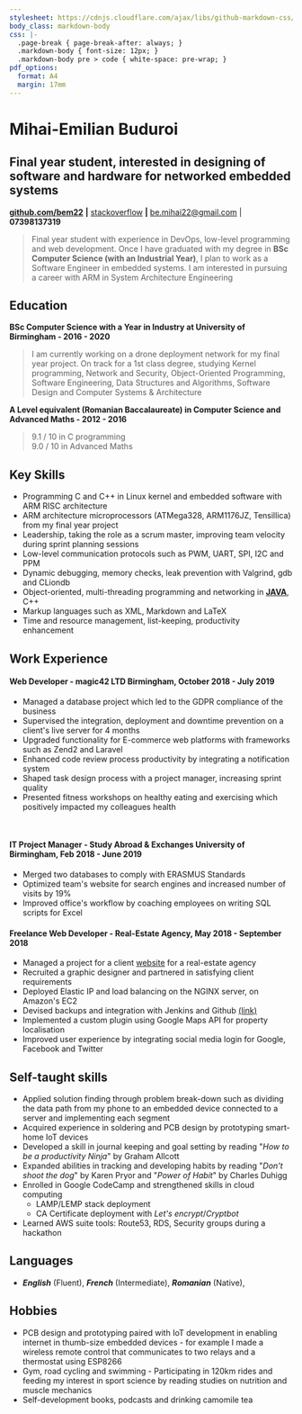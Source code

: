 ```yaml
---
stylesheet: https://cdnjs.cloudflare.com/ajax/libs/github-markdown-css/2.10.0/github-markdown.min.css
body_class: markdown-body
css: |-
  .page-break { page-break-after: always; }
  .markdown-body { font-size: 12px; }
  .markdown-body pre > code { white-space: pre-wrap; }
pdf_options:
  format: A4
  margin: 17mm
---
```

<!--Name & Interest-->

# Mihai-Emilian Buduroi

## Final year student, interested in designing of software and hardware for networked embedded systems
<!--Contact Information-->
[__github.com/bem22__](https://github.com/bem22) __|__ [stackoverflow](https://stackoverflow.com/users/7056603/bem22)
__|__ be.mihai22@gmail.com | __07398137319__

<!--Statement-->
> Final year student with experience in DevOps, low-level programming and web development. Once I have graduated with my degree in **BSc Computer Science (with an Industrial Year)**, I plan to work as a Software Engineer in embedded systems. I am interested in pursuing a career with ARM in System Architecture Engineering

<!--Body Start -->

<!--School-->

## Education  

__BSc Computer Science with a Year in Industry at University of Birmingham - 2016 - 2020__  
> I am currently working on a drone deployment network for my final year project.
> On track for a 1st class degree, studying Kernel programming, Network and Security, Object-Oriented Programming, Software Engineering, Data Structures and Algorithms, Software Design and Computer Systems & Architecture  

__A Level equivalent (Romanian Baccalaureate) in Computer Science and Advanced Maths - 2012 - 2016__
> 9.1 / 10 in C programming  
> 9.0 / 10 in Advanced Maths

<!--Highlights -->

## Key Skills
 + Programming C and C++ in Linux kernel and embedded software with ARM RISC architecture
 + ARM architecture microprocessors (ATMega328, ARM1176JZ, Tensillica) from my final year project
 + Leadership, taking the role as a scrum master, improving team velocity during sprint planning sessions
 + Low-level communication protocols such as PWM, UART, SPI, I2C and PPM 
 + Dynamic debugging, memory checks, leak prevention with Valgrind, gdb and CLiondb
 + Object-oriented, multi-threading programming and networking in [__JAVA__](https://github.com/bem22/talktostrangersCMD), C++
 + Markup languages such as XML, Markdown and LaTeX
 + Time and resource management, list-keeping, productivity enhancement
 <!--Work-->

## Work Experience

#### Web Developer - magic42 LTD Birmingham, October 2018 - July 2019
 + Managed a database project which led to the GDPR compliance of the business
 + Supervised the integration, deployment and downtime prevention on a client's live server for 4 months
 + Upgraded functionality for E-commerce web platforms with frameworks such as Zend2 and Laravel
 + Enhanced code review process productivity by integrating a notification system
 + Shaped task design process with a project manager, increasing sprint quality
 + Presented fitness workshops on healthy eating and exercising which positively impacted my colleagues health

<br>  

#### IT Project Manager - Study Abroad & Exchanges University of Birmingham, Feb 2018 - June 2019
 + Merged two databases to comply with ERASMUS Standards
 + Optimized team's website for search engines and increased number of visits by 19%
 + Improved office's workflow by coaching employees on writing SQL scripts for Excel

#### Freelance Web Developer - Real-Estate Agency, May 2018 - September 2018
 + Managed a project for a client  [website](https://imobiliare007.ro/) for a real-estate agency
 + Recruited a graphic designer and partnered in satisfying client requirements
 + Deployed Elastic IP and load balancing on the NGINX server, on Amazon's EC2
 + Devised backups and integration with Jenkins and Github [(link)](www.jenkins.imobiliare007.ro)
 + Implemented a custom plugin using Google Maps API for property localisation
 + Improved user experience by integrating social media login for Google, Facebook and Twitter

## Self-taught skills
 + Applied solution finding through problem break-down such as dividing the data path from my phone to an embedded device connected to a server and implementing each segment
 + Acquired experience in soldering and PCB design by prototyping smart-home IoT devices
 + Developed a skill in journal keeping and goal setting by reading "_How to be a productivity Ninja_" by Graham Allcott
 + Expanded abilities in tracking and developing habits by reading "_Don't shoot the dog_" by Karen Pryor and "_Power of Habit_" by Charles Duhigg    
 + Enrolled in Google CodeCamp and strengthened skills in cloud computing  
    - LAMP/LEMP stack deployment  
    - CA Certificate deployment with _Let's encrypt_/_Cryptbot_ 
 + Learned AWS suite tools: Route53, RDS, Security groups during a hackathon

## Languages
* _**English**_ (Fluent),  _**French**_ (Intermediate), _**Romanian**_ (Native),

## Hobbies
 * PCB design and prototyping paired with IoT development in enabling internet in thumb-size embedded devices - for example I made a wireless remote control that communicates to two relays and a thermostat using ESP8266
 * Gym, road cycling and swimming - Participating in 120km rides and feeding my interest in sport science by reading studies on nutrition and muscle mechanics
 * Self-development books, podcasts and drinking camomile tea 
